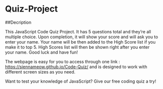 # Quiz-Project

##Decription

This JavaScript Code Quiz Project.  It has 5 questions total and they’re all multiple choice. Upon completion, it will show your score and will ask you to enter your name.  Your name will be then added to the High Score list if you make it to top 5. High Scores list will then be shown right after you enter your name.  Good luck and have fun!

The webpage is easy for you to access through one link : https://siennameow.github.io/Code-Quiz/ and is designed to work with different screen sizes as you need.

Want to test your knowledge of JavaScript? Give our free coding quiz a try!


